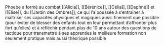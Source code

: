 Phoebe a formé au combat [[Alicia]], [[Bérénice]], [[Célia]], [[Daphné]] et [[Elise]], du [[Jardin des Ombres]], ce qui l’a poussée à s’entraîner à maîtriser ses capacités physiques et magiques aussi finement que possible (pour éviter de blesser des enfants tout en leur permettant d’affronter plus fort qu’elles) et à réfléchir pendant plus de 10 ans autour des questions de tactique pour transmettre à ses apprenties la meilleure formation non seulement pratique mais aussi théorique possible